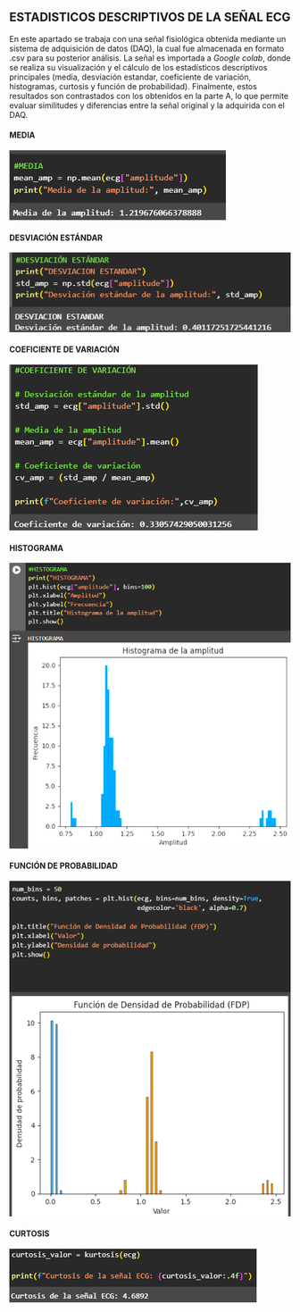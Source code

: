 ESTADISTICOS DESCRIPTIVOS DE LA SEÑAL ECG
---------------
En este apartado se trabaja con una señal fisiológica obtenida mediante un sistema de adquisición de datos (DAQ), la cual fue almacenada en formato .csv para su posterior análisis. La señal es importada a *Google colab*, donde se realiza su visualización y el cálculo de los estadísticos descriptivos principales (media, desviación estandar, coeficiente de variación, histogramas, curtosis y función de probabilidad). Finalmente, estos resultados son contrastados con los obtenidos en la parte A, lo que permite evaluar similitudes y diferencias entre la señal original y la adquirida con el DAQ.

#### MEDIA

![MEDIA PUNTO B](https://github.com/TomasCobos-rgb/INFORME-1-LAB-SE-ALES-/blob/main/CARPETA%20IMAGENES/MEDIA%20PUNTO%20B.png?raw=true)

#### DESVIACIÓN ESTÁNDAR
![](https://github.com/TomasCobos-rgb/INFORME-1-LAB-SE-ALES-/blob/main/CARPETA%20IMAGENES/DESVIACION%20ESTANDAR%20PB.png?raw=true)

#### COEFICIENTE DE VARIACIÓN

![](https://github.com/TomasCobos-rgb/INFORME-1-LAB-SE-ALES-/blob/main/CARPETA%20IMAGENES/COEFICIENTE%20DE%20VARIACION%20PB.png?raw=true)

#### HISTOGRAMA

![](https://github.com/TomasCobos-rgb/INFORME-1-LAB-SE-ALES-/blob/main/CARPETA%20IMAGENES/HISTOGRAMA%20PB.png?raw=true)

#### FUNCIÓN DE PROBABILIDAD 

![](https://github.com/TomasCobos-rgb/INFORME-1-LAB-SE-ALES-/blob/main/CARPETA%20IMAGENES/FUNCION%20DE%20PROBABILIDAD%20PB.png?raw=true)

#### CURTOSIS

![](https://github.com/TomasCobos-rgb/INFORME-1-LAB-SE-ALES-/blob/main/CARPETA%20IMAGENES/CURTOSIS%20PB.png?raw=true)
